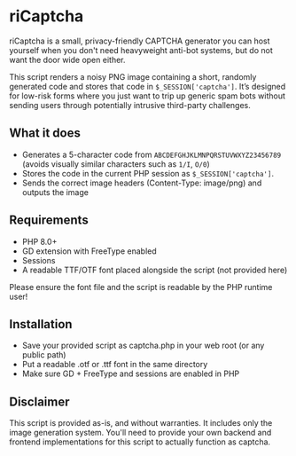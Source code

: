 # riCaptcha
riCaptcha is a small, privacy-friendly CAPTCHA generator you can host yourself when you don't need heavyweight anti-bot systems, but do not want the door wide open either.

This script renders a noisy PNG image containing a short, randomly generated code and stores that code in  ``$_SESSION['captcha']``. It’s designed for low-risk forms where you just want to trip up generic spam bots without sending users through potentially intrusive third-party challenges.

## What it does

- Generates a 5-character code from `ABCDEFGHJKLMNPQRSTUVWXYZ23456789` (avoids visually similar characters such as `1/I`, `O/0`)
- Stores the code in the current PHP session as `$_SESSION['captcha']`.
- Sends the correct image headers (Content-Type: image/png) and outputs the image

## Requirements
- PHP 8.0+
- GD extension with FreeType enabled
- Sessions
- A readable TTF/OTF font placed alongside the script (not provided here)

Please ensure the font file and the script is readable by the PHP runtime user!

## Installation

- Save your provided script as captcha.php in your web root (or any public path)
- Put a readable .otf or .ttf font in the same directory
- Make sure GD + FreeType and sessions are enabled in PHP

## Disclaimer

This script is provided as-is, and without warranties. It includes only the image generation system. You'll need to provide your own backend and frontend implementations for this script to actually function as captcha.
